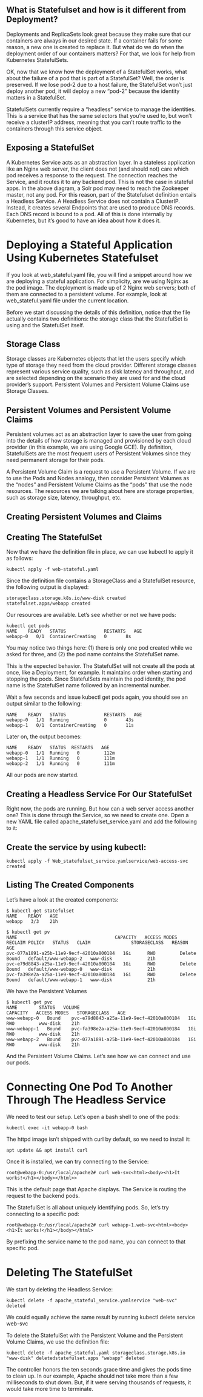 ## What is Statefulset and how is it different from Deployment?

Deployments and ReplicaSets look great because they make sure that our containers are always in our desired state. If a container fails for some reason, a new one is created to replace it. But what do we do when the deployment order of our containers matters? For that, we look for help from Kubernetes StatefulSets.

OK, now that we know how the deployment of a StatefulSet works, what about the failure of a pod that is part of a StatefulSet? Well, the order is preserved. If we lose pod-2 due to a host failure, the StatefulSet won’t just deploy another pod, it will deploy a new “pod-2” because the identity matters in a StatefulSet.

StatefulSets currently require a “headless” service to manage the identities. This is a service that has the same selectors that you’re used to, but won’t receive a clusterIP address, meaning that you can’t route traffic to the containers through this service object.


## Exposing a StatefulSet

A Kubernetes Service acts as an abstraction layer. In a stateless application like an Nginx web server, the client does not (and should not) care which pod receives a response to the request. The connection reaches the Service, and it routes it to any backend pod. This is not the case in stateful apps. In the above diagram, a Solr pod may need to reach the Zookeeper master, not any pod. For this reason, part of the Statefulset definition entails a Headless Service. A Headless Service does not contain a ClusterIP. Instead, it creates several Endpoints that are used to produce DNS records. Each DNS record is bound to a pod. All of this is done internally by Kubernetes, but it’s good to have an idea about how it does it.

# Deploying a Stateful Application Using Kubernetes Statefulset

If you look at web_stateful.yaml file, you will find a snippet around how we are deploying a stateful application. For simplicity, are we using Nginx  as the pod image. The deployment is made up of 2 Nginx web servers; both of them are connected to a persistent volume. For example, look at web_stateful.yaml file under the current location.

Before we start discussing the details of this definition, notice that the file actually contains two definitions: the storage class that the StatefulSet is using and the StatefulSet itself.


## Storage Class

Storage classes are Kubernetes objects that let the users specify which type of storage they need from the cloud provider. Different storage classes represent various service quality, such as disk latency and throughput, and are selected depending on the scenario they are used for and the cloud provider’s support. Persistent Volumes and Persistent Volume Claims use Storage Classes.

## Persistent Volumes and Persistent Volume Claims

Persistent volumes act as an abstraction layer to save the user from going into the details of how storage is managed and provisioned by each cloud provider (in this example, we are using Google GCE). By definition, StatefulSets are the most frequent users of Persistent Volumes since they need permanent storage for their pods.

A Persistent Volume Claim is a request to use a Persistent Volume. If we are to use the Pods and Nodes analogy, then consider Persistent Volumes as the “nodes” and Persistent Volume Claims as the “pods” that use the node resources. The resources we are talking about here are storage properties, such as storage size, latency, throughput, etc.


## Creating Persistent Volumes and Claims





## Creating The StatefulSet

Now that we have the definition file in place, we can use kubectl to apply it as follows:

```
kubectl apply -f web-stateful.yaml
```

Since the definition file contains a StorageClass and a StatefulSet resource, the following output is displayed:

```
storageclass.storage.k8s.io/www-disk created
statefulset.apps/webapp created
```

Our resources are available. Let’s see whether or not we have pods:

```
kubectl get pods
NAME   	READY   STATUS          	RESTARTS   AGE
webapp-0   0/1 	ContainerCreating   0      	8s
```

You may notice two things here: 
(1) there is only one pod created while we asked for three, and 
(2) the pod name contains the StatefulSet name.

This is the expected behavior. The StatefulSet will not create all the pods at once, like a Deployment, for example. It maintains order when starting and stopping the pods. Since StatefulSets maintain the pod identity, the pod name is the StatefulSet name followed by an incremental number.

Wait a few seconds and issue kubectl get pods again, you should see an output similar to the following:

```
NAME   	READY   STATUS          	RESTARTS   AGE
webapp-0   1/1 	Running         	0      	43s
webapp-1   0/1 	ContainerCreating   0      	11s
```

Later on, the output becomes:

```
NAME   	READY   STATUS	RESTARTS   AGE
webapp-0   1/1 	Running   0      	112m
webapp-1   1/1 	Running   0      	111m
webapp-2   1/1 	Running   0      	111m
```

All our pods are now started.

## Creating a Headless Service For Our StatefulSet

Right now, the pods are running. But how can a web server access another one? This is done through the Service, so we need to create one. Open a new YAML file called apache_statefulset_service.yaml and add the following to it:

## Create the service by using kubectl:

```
kubectl apply -f Web_statefulset_service.yamlservice/web-access-svc created
```

## Listing The Created Components

Let’s have a look at the created components:

 ```
 $ kubectl get statefulset
NAME 	READY   AGE
webapp   3/3 	21h
```

```
$ kubectl get pv
NAME                                   	CAPACITY   ACCESS MODES   RECLAIM POLICY   STATUS   CLAIM              	STORAGECLASS   REASON   AGE
pvc-077a1891-a25b-11e9-9ecf-42010a800184   1Gi    	RWO        	Delete       	Bound	default/www-webapp-2   www-disk            	21h
pvc-e79d8843-a25a-11e9-9ecf-42010a800184   1Gi    	RWO        	Delete       	Bound	default/www-webapp-0   www-disk            	21h
pvc-fa398e2a-a25a-11e9-9ecf-42010a800184   1Gi    	RWO        	Delete       	Bound	default/www-webapp-1   www-disk            	21h
```

We have the Persistent Volumes

```
$ kubectl get pvc
NAME       	STATUS   VOLUME                                 	CAPACITY   ACCESS MODES   STORAGECLASS   AGE
www-webapp-0   Bound	pvc-e79d8843-a25a-11e9-9ecf-42010a800184   1Gi    	RWO        	www-disk   	21h
www-webapp-1   Bound	pvc-fa398e2a-a25a-11e9-9ecf-42010a800184   1Gi    	RWO        	www-disk   	21h
www-webapp-2   Bound	pvc-077a1891-a25b-11e9-9ecf-42010a800184   1Gi    	RWO        	www-disk   	21h
```

And the Persistent Volume Claims. Let’s see how we can connect and use our pods.

# Connecting One Pod To Another Through The Headless Service

We need to test our setup. Let’s open a bash shell to one of the pods:

```
kubectl exec -it webapp-0 bash
```
The httpd image isn’t shipped with curl by default, so we need to install it:


```
apt update && apt install curl
```
Once it is installed, we can try connecting to the Service:

```
root@webapp-0:/usr/local/apache2# curl web-svc<html><body><h1>It works!</h1></body></html>>
```

This is the default page that Apache displays. The Service is routing the request to the backend pods.

The StatefulSet is all about uniquely identifying pods. So, let’s try connecting to a specific pod:

```
root@webapp-0:/usr/local/apache2# curl webapp-1.web-svc<html><body><h1>It works!</h1></body></html>
```

By prefixing the service name to the pod name, you can connect to that specific pod.


# Deleting The StatefulSet

We start by deleting the Headless Service:

```
kubectl delete -f apache_stateful_service.yamlservice "web-svc" deleted
```
We could equally achieve the same result by running kubectl delete service web-svc

To delete the StatefulSet with the Persistent Volume and the Persistent Volume Claims, we use the definition file:

```
kubectl delete -f apache_stateful.yaml storageclass.storage.k8s.io "www-disk" deletedstatefulset.apps "webapp" deleted
```

The controller honors the ten seconds grace time and gives the pods time to clean up. In our example, Apache should not take more than a few milliseconds to shut down. But, if it were serving thousands of requests, it would take more time to terminate.
